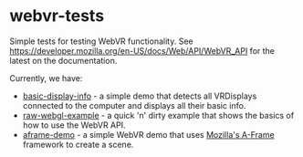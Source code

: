 # webvr-tests
Simple tests for testing WebVR functionality. See https://developer.mozilla.org/en-US/docs/Web/API/WebVR_API for the latest on the documentation.

Currently, we have:

* [basic-display-info](https://mdn.github.io/webvr-tests/basic-display-info/) - a simple demo that detects all VRDisplays connected to the computer and displays all their basic info.
* [raw-webgl-example](https://mdn.github.io/webvr-tests/raw-webgl-example/) - a quick 'n' dirty example that shows the basics of how to use the WebVR API.
* [aframe-demo](https://mdn.github.io/webvr-tests/aframe-demo/) - a simple WebVR demo that uses [Mozilla's A-Frame](https://aframe.io/) framework to create a scene.
 


